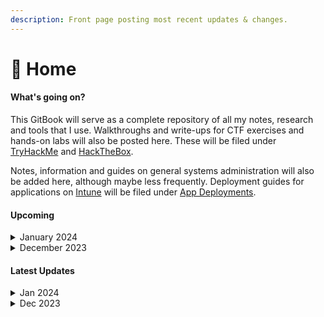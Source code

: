```yaml
---
description: Front page posting most recent updates & changes.
---
```


# 🏡 Home

#### What's going on?

This GitBook will serve as a complete repository of all my notes, research and tools that I use. Walkthroughs and write-ups for CTF exercises and hands-on labs will also be posted here. These will be filed under [TryHackMe](tryhackme/) and [HackTheBox](hackthebox/).

Notes, information and guides on general systems administration will also be added here, although maybe less frequently. Deployment guides for applications on [Intune](intune/) will be filed under [App Deployments](intune/app-deployment.md).

#### Upcoming

<details>

<summary>January 2024</summary>

* [ ] Tools section going over frequently used tools and useful web apps.
* [ ] Write-ups for Advent of Cyber 2023.
* [ ] THM learning path notes

</details>

<details>

<summary>December 2023</summary>

* [x] Intune remediation scripts.
* [x] Intune emergency app patching without supersedence.
* [x] Write-ups for TryHackMe Advent of Cyber 2023. \[In Progress!]

</details>

#### Latest Updates

<details>

<summary>Jan 2024</summary>

* \[06 Jan] Updated [3.1 Network Exploitation Basics](tryhackme/learning-paths/complete-beginner/3.1-network-exploitation-basics.md), Updated [Tools](tools/), Added [Metasploit](tools/metasploit.md).
* \[06 Jan] Updated [3.1 Network Exploitation Basics](tryhackme/learning-paths/complete-beginner/3.1-network-exploitation-basics.md), Updated [Tools](tools/).
* \[05 Jan] Added [Introductory Networking](tryhackme/learning-paths/complete-beginner/3.-introductory-networking.md), [Network Exploitation Basics](tryhackme/learning-paths/complete-beginner/3.1-network-exploitation-basics.md), [Tools](tools/) and [NMAP](tools/nmap.md).
* \[04 Jan] Added [Day 5](tryhackme/advent-of-cyber-2023/day-5-a-christmas-doscovery-tapes-of-yule-tide-past.md), [Day 6](tryhackme/advent-of-cyber-2023/day-6-memories-of-christmas-past.md), [Day 7](tryhackme/advent-of-cyber-2023/day-7-tis-the-season-for-log-chopping.md) and [Day 8](tryhackme/advent-of-cyber-2023/day-8-have-a-holly-jolly-byte.md) to Advent of Cyber 2023. Added [Vulnerability OSINT](osint/vulnerability-osint.md). Added [Learning Paths](tryhackme/learning-paths/).
* \[03 Jan] Added [Day 2](tryhackme/advent-of-cyber-2023/day-2-o-data-all-ye-faithful.md), [Day 3](tryhackme/advent-of-cyber-2023/day-3-hydra-is-coming-to-town.md) and [Day 4](tryhackme/advent-of-cyber-2023/day-4-baby-its-cewld-outside.md) to Advent of Cyber 2023. Updated [News & Information](news-and-information.md).

</details>

<details>

<summary>Dec 2023</summary>

* \[20 Dec 2023] Updated [Intune](intune/). Added links to [GitHub](https://github.com/contrxl/central/tree/main). Added [Remediations](intune/remediations.md).
* \[18 Dec 2023] Updated [Intune](intune/). Added [App Updating/Patching](intune/app-updating-patching.md).
* \[15 Dec 2023] Added [Projects](projects/). Uploaded [A Simulation Study of DDoS](projects/a-simulation-study-of-ddos.md).
* \[13 Dec 2023] Updated [Home](./). Added [Microsoft Portal Links](microsoft-portal-links.md). Added [App Deployment](intune/app-deployment.md). Added [Intune](intune/). Added [Learning Links](learning-links.md).
* \[12 Dec 2023] Updated [OSINT](osint/). Added [News & Information](news-and-information.md). Added [TryHackMe](tryhackme/). Added [HackTheBox](hackthebox/).
* \[11 Dec 2023] Started project. Added [OSINT](osint/). Added [Anonymity Tools](anonymity-tools.md).

</details>
